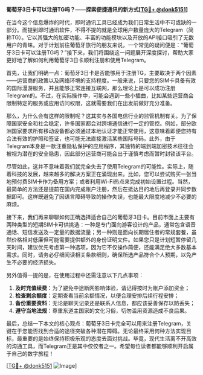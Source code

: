 **葡萄牙3日卡可以注册TG吗？——探索便捷通讯的新方式[[TG💪+ @donk5151](https://t.me/s/donk5151)]**

在当今这个信息爆炸的时代，即时通讯工具已经成为我们日常生活中不可或缺的一部分。而提到即时通讯软件，不得不提的就是全球用户数量庞大的Telegram（简称TG）。它以其强大的加密功能、丰富的功能模块以及开放的API接口吸引了无数用户的青睐。对于计划前往葡萄牙旅行的朋友来说，一个常见的疑问便是：“葡萄牙3日卡可以注册TG吗？”接下来，我们将围绕这一问题展开深度探讨，帮助大家更好地了解如何利用葡萄牙3日卡顺利注册和使用Telegram。

首先，让我们明确一点：葡萄牙3日卡是否能够用于注册TG，主要取决于两个因素——运营商的政策以及网络环境的支持程度。一般来说，只要您的SIM卡具备有效的国际漫游服务，并且能够正常连接互联网，那么理论上是可以成功注册Telegram的。不过，在实际操作中，可能会遇到一些小插曲，比如某些运营商会限制特定的服务或应用访问权限，这就需要我们在出发前做好充分准备。

那么，为什么会有这样的限制呢？这其实与各国电信行业的监管机制有关。为了保障国家安全和社会稳定，许多国家都会对跨境通信进行一定的管控。例如，部分欧洲国家要求所有移动设备都必须通过本地认证才能正常使用，这意味着即便您持有合法有效的护照和签证，也可能无法直接激活某些国际号码。此外，由于Telegram本身是一款注重隐私保护的应用程序，其独特的端到端加密技术往往会被视为潜在的安全隐患，因此部分运营商可能会出于谨慎考虑而暂时封锁该平台。

尽管如此，这并不意味着我们就完全失去了使用Telegram的可能性。实际上，随着科技的发展，越来越多的解决方案正在涌现出来。比如，您可以尝试购买一张当地预付费SIM卡作为备用方案；或者利用Wi-Fi热点来完成初始设置过程。当然，最简单的方法还是提前在国内完成账户注册，然后在抵达目的地后再登录并同步数据即可。这样既避免了因语言障碍导致的操作失误，也能最大限度地减少不必要的麻烦。

接下来，我们再来聊聊如何正确选择适合自己的葡萄牙3日卡。目前市面上主要有两种类型的短期SIM卡可供挑选：一种是专门面向游客设计的产品，通常包含语音通话、短信发送及一定量的数据流量；另一种则是面向长期居住者的常规套餐，虽然价格相对低廉但可能需要提供额外的身份证明文件。如果您只是计划短暂停留几天时间，建议优先考虑第一种选项，因为它不仅操作简便，还能满足绝大多数基本需求。同时，请务必仔细阅读相关条款细则，确保所选产品符合个人预期，以免产生不必要的经济损失。

另外值得一提的是，在使用过程中还需注意以下几点事项：
1. **及时充值续费**：为了避免中途断网影响体验，请记得按时为账户添加资金；
2. **检查剩余额度**：定期查看当前余额情况，以便合理安排后续行程安排；
3. **备份重要资料**：无论是聊天记录还是联系人信息，都应该妥善保存以防丢失；
4. **遵守当地法规**：尊重东道主国家的文化习俗，切勿滥用资源造成不良后果。

最后，总结一下本文的核心观点：葡萄牙3日卡完全可以用来注册Telegram，关键在于您能否找到合适的途径突破各种潜在障碍。无论最终采用何种方法实现目标，最重要的是始终保持积极乐观的态度去面对挑战。毕竟，现代生活离不开高效的沟通工具，而Telegram正是其中佼佼者之一。希望每位读者都能够顺利开启属于自己的数字旅程！

[[TG💪+ @donk5151](https://t.me/s/donk5151) ![Image](https://i.postimg.cc/rwNCRYN7/Snipaste-2025-04-30-17-27-05.png)]